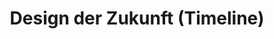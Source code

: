 ---
title: "Design der Zukunft (Timeline)"
tags:
- Psychology
- Coaching
- Coaching Method
- first-draft
---